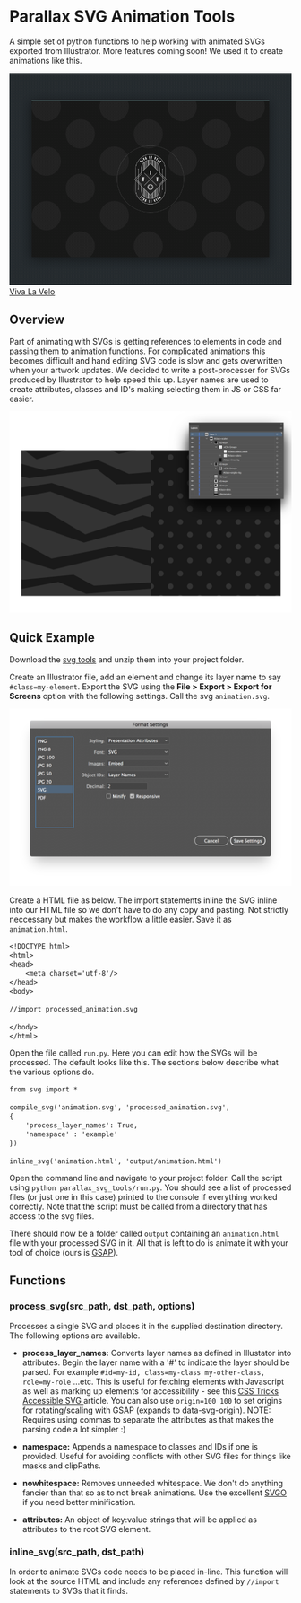 # Parallax SVG Animation Tools

A simple set of python functions to help working with animated SVGs exported from Illustrator. More features coming soon!
We used it to create animations like this.

![Viva La Velo intro animation](vlv-intro-gif.gif)
[Viva La Velo](https://parall.ax/viva-le-velo)


## Overview

Part of animating with SVGs is getting references to elements in code and passing them to animation functions. For complicated animations this becomes difficult and hand editing SVG code is slow and gets overwritten when your artwork updates. We decided to write a post-processer for SVGs produced by Illustrator to help speed this up. Layer names are used to create attributes, classes and ID's making selecting them in JS or CSS far easier.


![Illustrator layers example](example-image.png)


## Quick Example

Download the [svg tools]() and unzip them into your project folder.

Create an Illustrator file, add an element and change its layer name to say `#class=my-element`. Export the SVG using the **File > Export > Export for Screens** option with the following settings. Call the svg `animation.svg`.

![Illustrator svg export settings](svg-settings.png)

Create a HTML file as below. The import statements inline the SVG inline into our HTML file so we don't have to do any copy and pasting. Not strictly neccessary but makes the workflow a little easier. Save it as `animation.html`.

```
<!DOCTYPE html>
<html>
<head>
	<meta charset='utf-8'/>
</head>
<body>

//import processed_animation.svg

</body>
</html>
```


Open the file called `run.py`. Here you can edit how the SVGs will be processed. The default looks like this. The sections below describe what the various options do.

```
from svg import *

compile_svg('animation.svg', 'processed_animation.svg', 
{
	'process_layer_names': True,
	'namespace' : 'example'
})

inline_svg('animation.html', 'output/animation.html')
```

Open the command line and navigate to your project folder. Call the script using `python parallax_svg_tools/run.py`. You should see a list of processed files (or just one in this case) printed to the console if everything worked correctly. Note that the script must be called from a directory that has access to the svg files.

There should now be a folder called `output` containing an `animation.html` file with your processed SVG in it. All that is left to do is animate it with your tool of choice (ours is [GSAP](https://greensock.com/)).


## Functions

### process\_svg(src\_path, dst\_path, options)
Processes a single SVG and places it in the supplied destination directory. The following options are available.

+ **process\_layer\_names:**
Converts layer names as defined in Illustator into attributes. Begin the layer name with a '#' to indicate the layer should be parsed. 
For example `#id=my-id, class=my-class my-other-class, role=my-role` ...etc.
This is useful for fetching elements with Javascript as well as marking up elements for accessibility - see this [CSS Tricks Accessible SVG ](https://css-tricks.com/accessible-svgs/) article.
You can also use `origin=100 100` to set origins for rotating/scaling with GSAP (expands to data-svg-origin). 
NOTE: Requires using commas to separate the attributes as that makes the parsing code a lot simpler :)

+ **namespace:** 
Appends a namespace to classes and IDs if one is provided. Useful for avoiding conflicts with other SVG files for things like masks and clipPaths.

+ **nowhitespace:**
Removes unneeded whitespace. We don't do anything fancier than that so as to not break animations. Use the excellent [SVGO](<https://github.com/svg/svgo>) if you need better minification.

+ **attributes:**
An object of key:value strings that will be applied as attributes to the root SVG element.


### inline\_svg(src\_path, dst\_path)
In order to animate SVGs code needs to be placed in-line. This function will look at the source HTML and include any references defined by `//import` statements to SVGs that it finds.